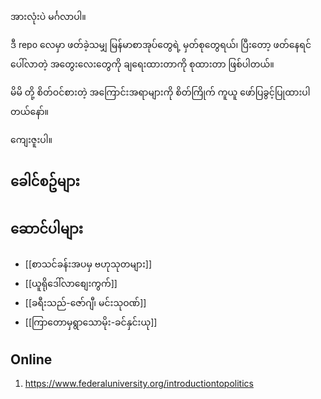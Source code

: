 
အားလုံးပဲ မင်္ဂလာပါ။

ဒီ repo လေမှာ ဖတ်ခဲ့သမျှ မြန်မာစာအုပ်တွေရဲ့ မှတ်စုတွေရယ်၊ ပြီးတော့ ဖတ်နေရင် ပေါ်လာတဲ့ အတွေးလေးတွေကို ချရေးထားတာကို စုထားတာ ဖြစ်ပါတယ်။

မိမိ တို့ စိတ်ဝင်စားတဲ့ အကြောင်းအရာများကို စိတ်ကြိုက် ကူယူ ဖော်ပြခွင့်ပြုထားပါတယ်နော်။

ကျေးဇူးပါ။

__ခေါင်စဥ်များ__
---------------------
## ဆောင်ပါများ

* [[စာသင်ခန်းအပမှ ဗဟုသုတများ]]
* [[ယူရိုဒေါ်လာစျေးကွက်]]
* [[ခရီးသည်-ဇော်ဂျီ၊ မင်းသုဝဏ်]]
* [[ကြာတောမှရွာသောမိုး-ခင်နှင်းယု]]


## Online
1. https://www.federaluniversity.org/introductiontopolitics